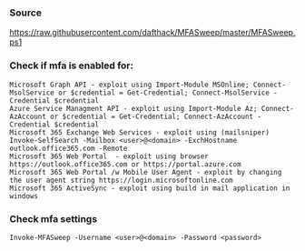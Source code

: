 ### Source
https://raw.githubusercontent.com/dafthack/MFASweep/master/MFASweep.ps1  

### Check if mfa is enabled for:
```
Microsoft Graph API - exploit using Import-Module MSOnline; Connect-MsolService or $credential = Get-Credential; Connect-MsolService -Credential $credential
Azure Service Managment API - exploit using Import-Module Az; Connect-AzAccount or $credential = Get-Credential; Connect-AzAccount -Credential $credential
Microsoft 365 Exchange Web Services - exploit using (mailsniper) Invoke-SelfSearch -Mailbox <user>@<domain> -ExchHostname outlook.office365.com -Remote
Microsoft 365 Web Portal  - exploit using browser https://outlook.office365.com or https://portal.azure.com
Microsoft 365 Web Portal /w Mobile User Agent - exploit by changing the user agent string https://login.microsoftonline.com
Microsoft 365 ActiveSync - exploit using build in mail application in windows
```

### Check mfa settings
```
Invoke-MFASweep -Username <user>@<domain> -Password <password>
```

